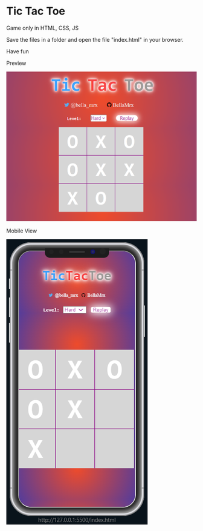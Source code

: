 # Tic Tac Toe

Game only in HTML, CSS, JS

Save the files in a folder and open the file "index.html" in your browser.

Have fun

Preview

![Preview](PreviewTTT.PNG)


Mobile View

![Preview](PreviewTTTmobileView.PNG)